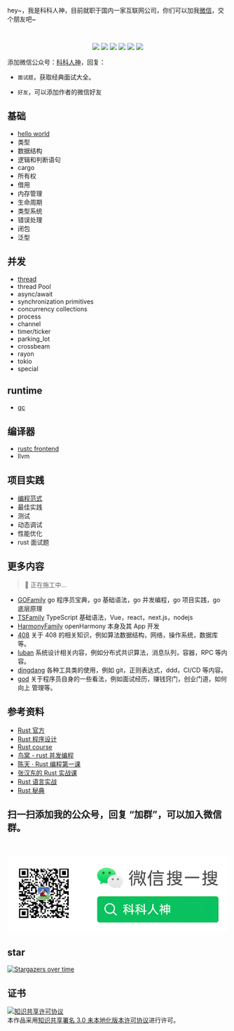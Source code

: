 <p align="left">
hey~，我是科科人神，目前就职于国内一家互联网公司，你们可以加我<a href="#wechat.png">微信</a>，交个朋友吧~
</p>
<br>
<p align="center">
<a href='#wechat.png'
 target="_blank"><img src="https://img.shields.io/static/v1?label=%E7%A7%91%E7%A7%91%E4%BA%BA%E7%A5%9E&message=%E5%85%AC%E4%BC%97%E5%8F%B7&color="></a>
<a href="https://www.youtube.com/channel/UCK8wjBe9sh4VHSowLQmWOzg" target="_blank"><img src="https://img.shields.io/static/v1?label=youtube&message=YouTube&color=red"></a>
<a href="https://space.bilibili.com/478621088" target="_blank"><img src="https://img.shields.io/static/v1?label=bilibili&message=b%E7%AB%99&color=blue"></a>
<a href="https://www.zhihu.com/people/shgopher" target="_blank"><img src="https://img.shields.io/static/v1?label=zhihu&message=%E7%9F%A5%E4%B9%8E&color=blue"></a>
<a href="https://blog.csdn.net/zyfljxzby" target="_blank"><img src="https://img.shields.io/static/v1?label=csdn&message=CSDN&color=red"></a>
<a href="https://www.toutiao.com/c/user/token/MS4wLjABAAAAIGeO1-kCUelF-G8GW3AvJlrEL7tiO24WHJmnX4nV1bs" target="_blank"><img src="https://img.shields.io/static/v1?label=toutiao&message=%E5%A4%B4%E6%9D%A1&color=red"></a>
</p>

添加微信公众号：<a href="#wechat.png">科科人神</a>，回复：
- `面试题`，获取经典面试大全。

- `好友`，可以添加作者的微信好友                          
  
## 基础
- [hello world](./基础/hello-world/README.md)
- 类型
- 数据结构
- 逻辑和判断语句
- cargo
- 所有权
- 借用
- 内存管理
- 生命周期
- 类型系统
- 错误处理
- 闭包
- 泛型
## 并发
- [thread](./并发/thread/README.md)
- thread Pool
- async/await
- synchronization primitives
- concurrency collections
- process
- channel
- timer/ticker
- parking_lot
- crossbeam
- rayon
- tokio
- special
## runtime
- [gc](./运行时/gc/README.md)
## 编译器
- [rustc frontend](./编译器/rustc_frontend/README.md)
- llvm
## 项目实践
- [编程范式](./项目实践/编程范式/README.md)
- 最佳实践
- 测试
- 动态调试
- 性能优化
- rust 面试题
## 更多内容
> 👷 正在施工中...
- [GOFamily](http://github.com/shgopher/GOFamily) go 程序员宝典，go 基础语法，go 并发编程，go 项目实践，go 底层原理
- [TSFamily](http://github.com/shgopher/TSFamily) TypeScript 基础语法，Vue，react，next.js，nodejs
- [HarmonyFamily](https://github.com/shgopher/HarmonyFamily) openHarmony 本身及其 App 开发
- [408](https://github.com/shgopher/408) 关于 408 的相关知识，例如算法数据结构，网络，操作系统，数据库等。
- [luban](https://github.com/shgopher/luban) 系统设计相关内容，例如分布式共识算法，消息队列，容器，RPC 等内容。
- [dingdang](https://github.com/shgopher/dingdang) 各种工具类的使用，例如 git，正则表达式，ddd，CI/CD 等内容。
- [god](https://github.com/shgopher/god) 关于程序员自身的一些看法，例如面试经历，赚钱窍门，创业门道，如何向上
管理等。
## 参考资料
- [Rust 官方](https://www.rust-lang.org/)
- [Rust 程序设计](https://kaisery.github.io/trpl-zh-cn/)
- [Rust course](https://course.rs/about-book.html)
- [鸟窝 - rust 并发编程](https://github.com/smallnest/concurrency-programming-via-rust)
- [陈天 · Rust 编程第一课](https://time.geekbang.org/column/intro/100085301)
- [张汉东的 Rust 实战课](https://time.geekbang.org/course/intro/100060601)
- [Rust 语言实战](https://zh.practice.rs/why-exercise.html)
- [Rust 秘典](https://nomicon.purewhite.io/)


## 扫一扫添加我的公众号，回复 “加群”，可以加入微信群。

<p id="wechat.png" align="center">
<br>
<br>
<img src="./wechat.png"  alt="公众号搜：科科人神">
</p>
                                                                             
## star
                                                                             
[![Stargazers over time](https://starchart.cc/shgopher/RustFamily.svg)](https://starchart.cc/shgopher/RustFamily)
## 证书
<a rel="license" href="http://creativecommons.org/licenses/by/3.0/"><img alt="知识共享许可协议" style="border-width:0" src="https://i.creativecommons.org/l/by/3.0/88x31.png" /></a><br />本作品采用<a rel="license" href="http://creativecommons.org/licenses/by/3.0/">知识共享署名 3.0 未本地化版本许可协议</a>进行许可。

